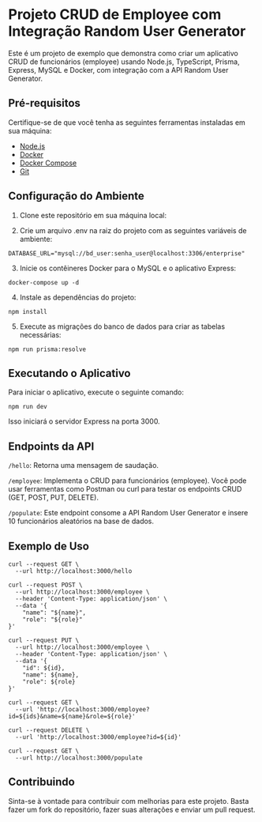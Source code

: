 # Projeto CRUD de Employee com Integração Random User Generator

Este é um projeto de exemplo que demonstra como criar um aplicativo CRUD de funcionários (employee) usando Node.js, TypeScript, Prisma, Express, MySQL e Docker, com integração com a API Random User Generator.

## Pré-requisitos

Certifique-se de que você tenha as seguintes ferramentas instaladas em sua máquina:

- [Node.js](https://nodejs.org/)
- [Docker](https://www.docker.com/)
- [Docker Compose](https://docs.docker.com/compose/)
- [Git](https://git-scm.com/)

## Configuração do Ambiente

1. Clone este repositório em sua máquina local:

2. Crie um arquivo .env na raiz do projeto com as seguintes variáveis de ambiente:
   
  ``` DATABASE_URL="mysql://bd_user:senha_user@localhost:3306/enterprise" ```

3. Inicie os contêineres Docker para o MySQL e o aplicativo Express:

 ``` docker-compose up -d ```

4. Instale as dependências do projeto:

  ``` npm install ```

5. Execute as migrações do banco de dados para criar as tabelas necessárias:

 ``` npm run prisma:resolve ```

## Executando o Aplicativo

Para iniciar o aplicativo, execute o seguinte comando:

``` npm run dev ```

Isso iniciará o servidor Express na porta 3000.

## Endpoints da API

`/hello`: Retorna uma mensagem de saudação.

`/employee`: Implementa o CRUD para funcionários (employee). Você pode usar ferramentas como Postman ou curl para testar os endpoints CRUD (GET, POST, PUT, DELETE).

`/populate`: Este endpoint consome a API Random User Generator e insere 10 funcionários aleatórios na base de dados.

## Exemplo de Uso

```
curl --request GET \
  --url http://localhost:3000/hello

curl --request POST \
  --url http://localhost:3000/employee \
  --header 'Content-Type: application/json' \
  --data '{
	"name": "${name}",
	"role": "${role}"
}'

curl --request PUT \
  --url http://localhost:3000/employee \
  --header 'Content-Type: application/json' \
  --data '{
	"id": ${id},
	"name": ${name},
	"role": ${role}
}'

curl --request GET \
  --url 'http://localhost:3000/employee?id=${ids}&name=${name}&role=${role}'

curl --request DELETE \
  --url 'http://localhost:3000/employee?id=${id}'

curl --request GET \
  --url http://localhost:3000/populate

```

## Contribuindo

Sinta-se à vontade para contribuir com melhorias para este projeto. Basta fazer um fork do repositório, fazer suas alterações e enviar um pull request.
